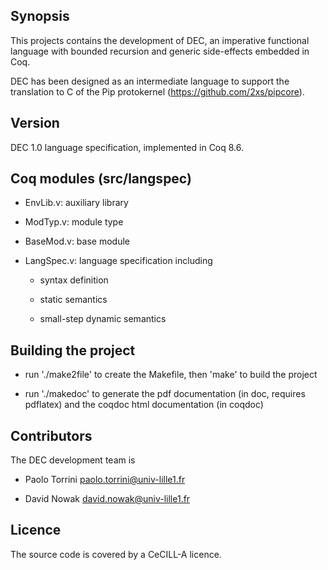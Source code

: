 
## Synopsis

This projects contains the development of DEC, an imperative
functional language with bounded recursion and generic side-effects
embedded in Coq.

DEC has been designed as an intermediate language to support the
translation to C of the Pip protokernel
(https://github.com/2xs/pipcore).

## Version

DEC 1.0 language specification, implemented in Coq 8.6.

## Coq modules (src/langspec)

* EnvLib.v: auxiliary library

* ModTyp.v: module type

* BaseMod.v: base module

* LangSpec.v: language specification including

  + syntax definition

  + static semantics

  + small-step dynamic semantics

## Building the project

* run './make2file' to create the Makefile, then 'make' to build the project

* run './makedoc' to generate the pdf documentation (in doc, requires
  pdflatex) and the coqdoc html documentation (in coqdoc)

## Contributors

The DEC development team is

* Paolo Torrini <paolo.torrini@univ-lille1.fr>

* David Nowak <david.nowak@univ-lille1.fr>

## Licence

The source code is covered by a CeCILL-A licence.
